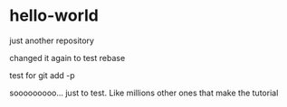 # hello-world
just another repository

changed it again to test rebase

test for git add -p

sooooooooo... just to test. Like millions other ones that make the tutorial
